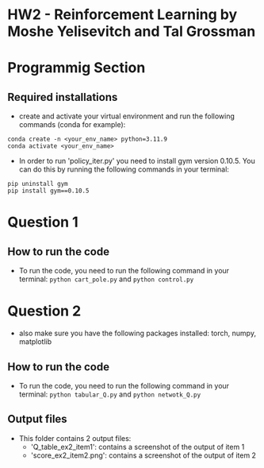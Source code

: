 # HW2 - Reinforcement Learning by Moshe Yelisevitch and Tal Grossman

# Programmig Section  

## Required installations
- create and activate your virtual environment and run the following commands (conda for example):
```
conda create -n <your_env_name> python=3.11.9
conda activate <your_env_name>
```
- In order to run 'policy_iter.py' you need to install gym version 0.10.5. You can do this by running the following commands in your terminal:

```
pip uninstall gym
pip install gym==0.10.5
```

# Question 1
## How to run the code
- To run the code, you need to run the following command in your terminal:
``` python cart_pole.py ``` and ``` python control.py ```




# Question 2 
- also make sure you have the following packages installed: torch, numpy, matplotlib
## How to run the code
- To run the code, you need to run the following command in your terminal:
``` python tabular_Q.py ``` 
and
``` python netwotk_Q.py ```
## Output files
- This folder contains 2 output files:
    - 'Q_table_ex2_item1': contains a screenshot of the output of item 1
    - 'score_ex2_item2.png': contains a screenshot of the output of item 2
    


